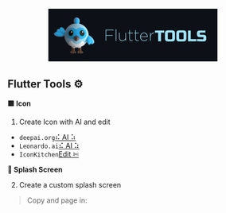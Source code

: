 <!-- logo IMG -->
<p align="center">
    <img width="340" src="@bastndev/img/dash.gif" alt="Vite logo">
  </a>
</p>

<!-- - --- --- --- Create Icon -- --- --- ---  -->
## Flutter Tools ⚙️
**🟩 Icon**
1. Create Icon with AI and edit
- ``deepai.org``[⠮ AI ⠵](https://deepai.org/machine-learning-model/cute-creature-generator)
- ``Leonardo.ai``[⠮ AI ⠵](https://app.leonardo.ai)
- ``IconKitchen``[Edit ✄](https://icon.kitchen/)

<!-- - --- --- --- Create Splash Screen -- --- --- ---  -->
**🎴 Splash Screen**

2. Create a custom splash screen

> Copy and page in:
